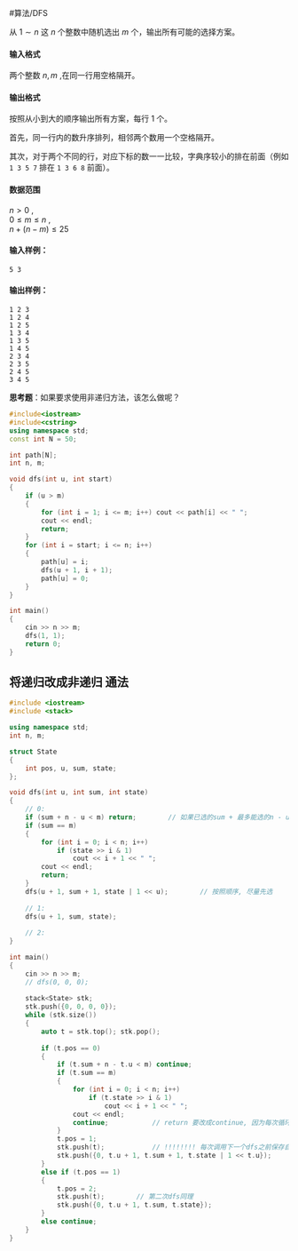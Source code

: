 #算法/DFS 

从 $1 \sim n$ 这 $n$ 个整数中随机选出 $m$ 个，输出所有可能的选择方案。

#### 输入格式

两个整数 $n, m$ ,在同一行用空格隔开。

#### 输出格式

按照从小到大的顺序输出所有方案，每行 $1$ 个。

首先，同一行内的数升序排列，相邻两个数用一个空格隔开。

其次，对于两个不同的行，对应下标的数一一比较，字典序较小的排在前面（例如 `1 3 5 7` 排在 `1 3 6 8` 前面）。

#### 数据范围

 $n>0$ ,  
 $0 \le m \le n$ ,  
 $n+(n-m) \le 25$

#### 输入样例：

```
5 3
```

#### 输出样例：

```
1 2 3 
1 2 4 
1 2 5 
1 3 4 
1 3 5 
1 4 5 
2 3 4 
2 3 5 
2 4 5 
3 4 5 
```

**思考题**：如果要求使用非递归方法，该怎么做呢？


```cpp
#include<iostream>
#include<cstring>
using namespace std;
const int N = 50;

int path[N];
int n, m;

void dfs(int u, int start)
{
    if (u > m)
    {
        for (int i = 1; i <= m; i++) cout << path[i] << " ";
        cout << endl;
        return;
    }
    for (int i = start; i <= n; i++)
    {
        path[u] = i;
        dfs(u + 1, i + 1);
        path[u] = 0;
    }
}

int main()
{
    cin >> n >> m;
    dfs(1, 1);
    return 0;
}
```


## 将递归改成非递归 通法 

```cpp
#include <iostream>
#include <stack>

using namespace std;
int n, m;

struct State
{
    int pos, u, sum, state;
};

void dfs(int u, int sum, int state)
{
    // 0:
    if (sum + n - u < m) return;        // 如果已选的sum + 最多能选的n - u <  m  直接剪枝
    if (sum == m)
    {
        for (int i = 0; i < n; i++)
            if (state >> i & 1)
                cout << i + 1 << " ";
        cout << endl;
        return;
    }
    dfs(u + 1, sum + 1, state | 1 << u);        // 按照顺序, 尽量先选
    
    // 1:
    dfs(u + 1, sum, state);
    
    // 2:
}

int main()
{
    cin >> n >> m;
    // dfs(0, 0, 0);
    
    stack<State> stk;
    stk.push({0, 0, 0, 0});
    while (stk.size())
    {
        auto t = stk.top(); stk.pop();
        
        if (t.pos == 0)
        {
            if (t.sum + n - t.u < m) continue;
            if (t.sum == m)
            {
                for (int i = 0; i < n; i++)
                    if (t.state >> i & 1)
                        cout << i + 1 << " ";
                cout << endl;
                continue;           // return 要改成continue, 因为每次循环下一个就是调用函数栈
            }
            t.pos = 1;
            stk.push(t);            // !!!!!!!! 每次调用下一个dfs之前保存自己的当前运行位置
            stk.push({0, t.u + 1, t.sum + 1, t.state | 1 << t.u});      // !!!! 保存玩位置后进入下一个dfs,  注意开始的位置和参数
        }
        else if (t.pos == 1)
        {
            t.pos = 2;
            stk.push(t);        // 第二次dfs同理
            stk.push({0, t.u + 1, t.sum, t.state});
        }
        else continue;
    }
}
```



